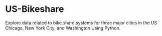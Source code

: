 # US-Bikeshare
Explore data related to bike share systems for three major cities in the US Chicago, New York City, and Washington Using Python.
